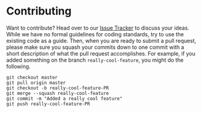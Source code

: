 # Contributing

Want to contribute? Head over to our [Issue Tracker](https://github.com/thinknode/thinknode-provider-ipc-net/issues) to discuss your ideas. While we have no formal guidelines for coding standards, try to use the existing code as a guide. Then, when you are ready to submit a pull request, please make sure you squash your commits down to one commit with a short description of what the pull request accomplishes. For example, if you added something on the branch `really-cool-feature`, you might do the following.

```
git checkout master
git pull origin master
git checkout -b really-cool-feature-PR
git merge --squash really-cool-feature
git commit -m "Added a really cool feature"
git push really-cool-feature-PR
```